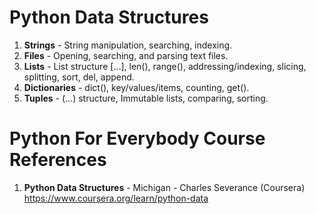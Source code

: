 #  Python Data Structures
1.  **Strings**  - String manipulation, searching, indexing.  
2.  **Files** - Opening, searching, and parsing text files.  
3.  **Lists** - List structure [...], len(), range(), addressing/indexing, slicing, splitting, sort, del, append.  
4.  **Dictionaries** - dict(), key/values/items, counting, get().
5.  **Tuples** - (...) structure, Immutable lists, comparing, sorting.  

#  Python For Everybody Course References
1.  **Python Data Structures** - Michigan - Charles Severance (Coursera)   
	https://www.coursera.org/learn/python-data  
